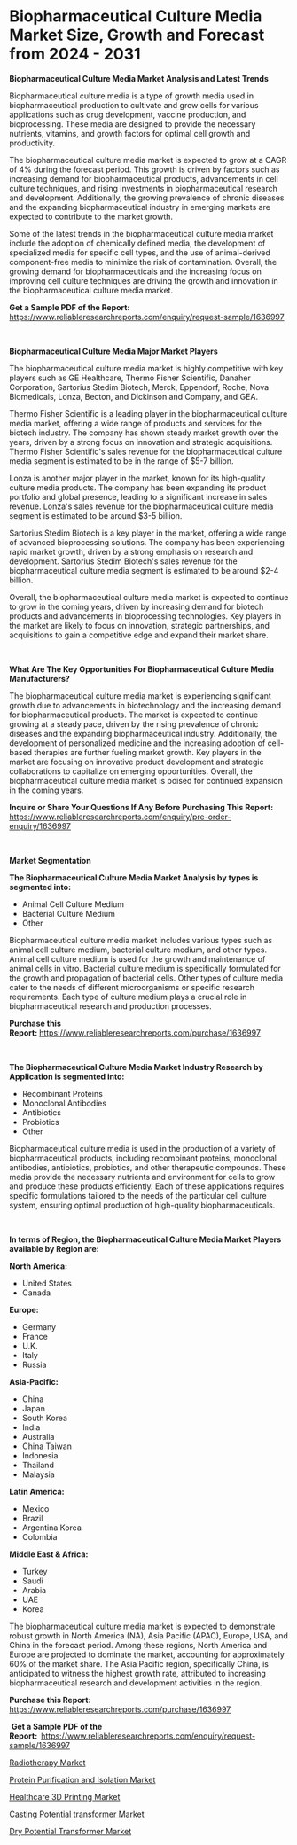<p><h1>Biopharmaceutical Culture Media Market Size, Growth and Forecast from 2024 - 2031</h1></p><p><strong>Biopharmaceutical Culture Media Market Analysis and Latest Trends</strong></p>
<p><p>Biopharmaceutical culture media is a type of growth media used in biopharmaceutical production to cultivate and grow cells for various applications such as drug development, vaccine production, and bioprocessing. These media are designed to provide the necessary nutrients, vitamins, and growth factors for optimal cell growth and productivity.</p><p>The biopharmaceutical culture media market is expected to grow at a CAGR of 4% during the forecast period. This growth is driven by factors such as increasing demand for biopharmaceutical products, advancements in cell culture techniques, and rising investments in biopharmaceutical research and development. Additionally, the growing prevalence of chronic diseases and the expanding biopharmaceutical industry in emerging markets are expected to contribute to the market growth.</p><p>Some of the latest trends in the biopharmaceutical culture media market include the adoption of chemically defined media, the development of specialized media for specific cell types, and the use of animal-derived component-free media to minimize the risk of contamination. Overall, the growing demand for biopharmaceuticals and the increasing focus on improving cell culture techniques are driving the growth and innovation in the biopharmaceutical culture media market.</p></p>
<p><strong>Get a Sample PDF of the Report:&nbsp;</strong> <a href="https://www.reliableresearchreports.com/enquiry/request-sample/1636997">https://www.reliableresearchreports.com/enquiry/request-sample/1636997</a></p>
<p>&nbsp;</p>
<p><strong>Biopharmaceutical Culture Media Major Market Players</strong></p>
<p><p>The biopharmaceutical culture media market is highly competitive with key players such as GE Healthcare, Thermo Fisher Scientific, Danaher Corporation, Sartorius Stedim Biotech, Merck, Eppendorf, Roche, Nova Biomedicals, Lonza, Becton, and Dickinson and Company, and GEA.</p><p>Thermo Fisher Scientific is a leading player in the biopharmaceutical culture media market, offering a wide range of products and services for the biotech industry. The company has shown steady market growth over the years, driven by a strong focus on innovation and strategic acquisitions. Thermo Fisher Scientific's sales revenue for the biopharmaceutical culture media segment is estimated to be in the range of $5-7 billion.</p><p>Lonza is another major player in the market, known for its high-quality culture media products. The company has been expanding its product portfolio and global presence, leading to a significant increase in sales revenue. Lonza's sales revenue for the biopharmaceutical culture media segment is estimated to be around $3-5 billion.</p><p>Sartorius Stedim Biotech is a key player in the market, offering a wide range of advanced bioprocessing solutions. The company has been experiencing rapid market growth, driven by a strong emphasis on research and development. Sartorius Stedim Biotech's sales revenue for the biopharmaceutical culture media segment is estimated to be around $2-4 billion.</p><p>Overall, the biopharmaceutical culture media market is expected to continue to grow in the coming years, driven by increasing demand for biotech products and advancements in bioprocessing technologies. Key players in the market are likely to focus on innovation, strategic partnerships, and acquisitions to gain a competitive edge and expand their market share.</p></p>
<p>&nbsp;</p>
<p><strong>What Are The Key Opportunities For Biopharmaceutical Culture Media Manufacturers?</strong></p>
<p><p>The biopharmaceutical culture media market is experiencing significant growth due to advancements in biotechnology and the increasing demand for biopharmaceutical products. The market is expected to continue growing at a steady pace, driven by the rising prevalence of chronic diseases and the expanding biopharmaceutical industry. Additionally, the development of personalized medicine and the increasing adoption of cell-based therapies are further fueling market growth. Key players in the market are focusing on innovative product development and strategic collaborations to capitalize on emerging opportunities. Overall, the biopharmaceutical culture media market is poised for continued expansion in the coming years.</p></p>
<p><strong>Inquire or Share Your Questions If Any Before Purchasing This Report:</strong> <a href="https://www.reliableresearchreports.com/enquiry/pre-order-enquiry/1636997">https://www.reliableresearchreports.com/enquiry/pre-order-enquiry/1636997</a></p>
<p>&nbsp;</p>
<p><strong>Market Segmentation</strong></p>
<p><strong>The Biopharmaceutical Culture Media Market Analysis by types is segmented into:</strong></p>
<p><ul><li>Animal Cell Culture Medium</li><li>Bacterial Culture Medium</li><li>Other</li></ul></p>
<p><p>Biopharmaceutical culture media market includes various types such as animal cell culture medium, bacterial culture medium, and other types. Animal cell culture medium is used for the growth and maintenance of animal cells in vitro. Bacterial culture medium is specifically formulated for the growth and propagation of bacterial cells. Other types of culture media cater to the needs of different microorganisms or specific research requirements. Each type of culture medium plays a crucial role in biopharmaceutical research and production processes.</p></p>
<p><strong>Purchase this Report:&nbsp;</strong><a href="https://www.reliableresearchreports.com/purchase/1636997">https://www.reliableresearchreports.com/purchase/1636997</a></p>
<p>&nbsp;</p>
<p><strong>The Biopharmaceutical Culture Media Market Industry Research by Application is segmented into:</strong></p>
<p><ul><li>Recombinant Proteins</li><li>Monoclonal Antibodies</li><li>Antibiotics</li><li>Probiotics</li><li>Other</li></ul></p>
<p><p>Biopharmaceutical culture media is used in the production of a variety of biopharmaceutical products, including recombinant proteins, monoclonal antibodies, antibiotics, probiotics, and other therapeutic compounds. These media provide the necessary nutrients and environment for cells to grow and produce these products efficiently. Each of these applications requires specific formulations tailored to the needs of the particular cell culture system, ensuring optimal production of high-quality biopharmaceuticals.</p></p>
<p>&nbsp;</p>
<p><strong>In terms of Region, the Biopharmaceutical Culture Media Market Players available by Region are:</strong></p>
<p>
    <p> <strong> North America: </strong>
        <ul>
            <li>United States</li>
            <li>Canada</li>
        </ul>
        </p> 
    <p> <strong> Europe: </strong>
        <ul>
            <li>Germany</li>
            <li>France</li>
            <li>U.K.</li>
            <li>Italy</li>
            <li>Russia</li>
        </ul>
        </p> 
    <p> <strong> Asia-Pacific: </strong>
        <ul>
            <li>China</li>
            <li>Japan</li>
            <li>South Korea</li>
            <li>India</li>
            <li>Australia</li>
            <li>China Taiwan</li>
            <li>Indonesia</li>
            <li>Thailand</li>
            <li>Malaysia</li>
        </ul>
        </p> 
    <p> <strong> Latin America: </strong>
        <ul>
            <li>Mexico</li>
            <li>Brazil</li>
            <li>Argentina Korea</li>
            <li>Colombia</li>
        </ul>
        </p> 
    <p> <strong> Middle East & Africa: </strong>
        <ul>
            <li>Turkey</li>
            <li>Saudi</li>
            <li>Arabia</li>
            <li>UAE</li>
            <li>Korea</li>
        </ul>
    </p>
    </p>
<p><p>The biopharmaceutical culture media market is expected to demonstrate robust growth in North America (NA), Asia Pacific (APAC), Europe, USA, and China in the forecast period. Among these regions, North America and Europe are projected to dominate the market, accounting for approximately 60% of the market share. The Asia Pacific region, specifically China, is anticipated to witness the highest growth rate, attributed to increasing biopharmaceutical research and development activities in the region.</p></p>
<p><strong>Purchase this Report: </strong><a href="https://www.reliableresearchreports.com/purchase/1636997">https://www.reliableresearchreports.com/purchase/1636997</a></p>
<p>&nbsp;<strong>Get a Sample PDF of the Report:&nbsp;&nbsp;</strong><a href="https://www.reliableresearchreports.com/enquiry/request-sample/1636997">https://www.reliableresearchreports.com/enquiry/request-sample/1636997</a></p>
<p><strong></strong></p>
<p><p><a href="https://medium.com/@dorothybrooks53/analyzing-radiotherapy-market-global-industry-perspective-and-forecast-2024-to-2031-edacb641937c">Radiotherapy Market</a></p><p><a href="https://medium.com/@dorothybrooks53/protein-purification-and-isolation-market-competitive-analysis-market-trends-and-forecast-to-2031-02900c339235">Protein Purification and Isolation Market</a></p><p><a href="https://medium.com/@shanieprice69879/healthcare-3d-printing-market-insight-market-trends-growth-forecasted-from-2024-to-2031-e0cfb2e51841">Healthcare 3D Printing Market</a></p><p><a href="https://github.com/PeterParrish5/Market-Research-Report-List-3/blob/main/casting-potential-transformer-market.md">Casting Potential transformer Market</a></p><p><a href="https://github.com/Sinjinluong3e0awx2m195k76/Market-Research-Report-List-1/blob/main/dry-potential-transformer-market.md">Dry Potential Transformer Market</a></p></p>